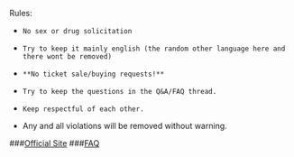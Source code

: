 Rules:

*     No sex or drug solicitation
*     Try to keep it mainly english (the random other language here and there wont be removed)
*     **No ticket sale/buying requests!**
*     Try to keep the questions in the Q&A/FAQ thread.
*     Keep respectful of each other.
* Any and all violations will be removed without warning.

###[Official Site](http://www.tomorrowland.com/)
###[FAQ](https://www.reddit.com/r/Tomorrowland/comments/2tz4sc/official_faqqa_tomorrowland_and_dreamville_2015/)
